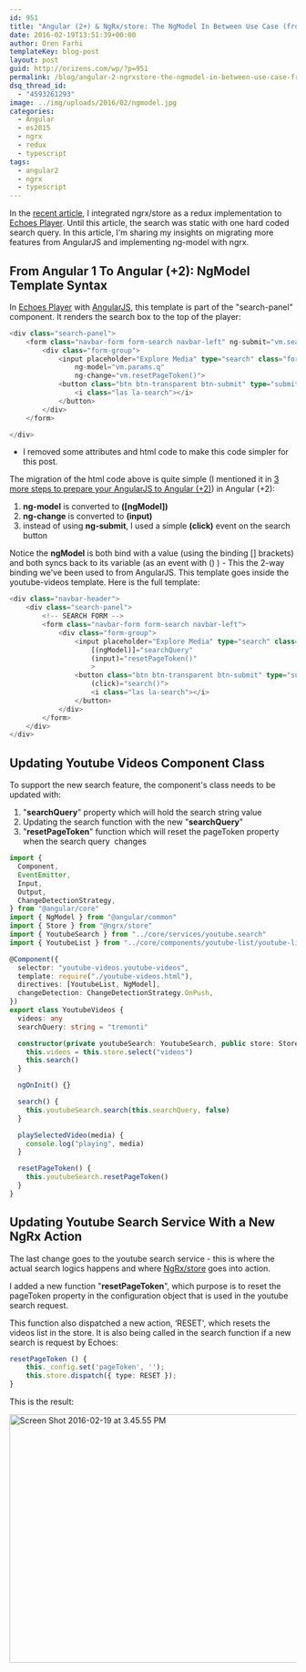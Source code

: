 ```yaml
---
id: 951
title: "Angular (2+) & NgRx/store: The NgModel In Between Use Case (from Angular 1)"
date: 2016-02-19T13:51:39+00:00
author: Oren Farhi
templateKey: blog-post
layout: post
guid: http://orizens.com/wp/?p=951
permalink: /blog/angular-2-ngrxstore-the-ngmodel-in-between-use-case-from-angular-1/
dsq_thread_id:
  - "4593261293"
image: ../img/uploads/2016/02/ngmodel.jpg
categories:
  - Angular
  - es2015
  - ngrx
  - redux
  - typescript
tags:
  - angular2
  - ngrx
  - typescript
---
```


In the <a href="http://orizens.com/wp/blog/adding-redux-with-ngrxstore-to-angular-2-part-1/" target="_blank">recent article</a>, I integrated ngrx/store as a redux implementation to <a href="http://github.com/orizens/echoes-ng2" target="_blank">Echoes Player</a>. Until this article, the search was static with one hard coded search query. In this article, I'm sharing my insights on migrating more features from AngularJS and implementing ng-model with ngrx.<!--more-->

## From Angular 1 To Angular (+2): NgModel Template Syntax

In <a href="http://echotu.be" target="_blank">Echoes Player</a> with <a href="http://github.com/orizens/echoes" target="_blank">AngularJS</a>, this template is part of the "search-panel" component. It renders the search box to the top of the player:

```typescript
<div class="search-panel">
	<form class="navbar-form form-search navbar-left" ng-submit="vm.search()">
		<div class="form-group">
			<input placeholder="Explore Media" type="search" class="form-control" autocomplete="off"
				ng-model="vm.params.q"
				ng-change="vm.resetPageToken()">
			<button class="btn btn-transparent btn-submit" type="submit" title="search with echoes">
				<i class="las la-search"></i>
			</button>
		</div>
	</form>

</div>
```

- I removed some attributes and html code to make this code simpler for this post.

The migration of the html code above is quite simple (I mentioned it in <a href="http://orizens.com/wp/blog/3-more-steps-to-prepare-your-angular-1-code-to-angular-2/" target="_blank">3 more steps to prepare your AngularJS to Angular (+2)</a>) in Angular (+2):

1. **ng-model** is converted to **([ngModel])**
2. **ng-change** is converted to **(input)**
3. instead of using **ng-submit**, I used a simple **(click)** event on the search button

Notice the **ngModel** is both bind with a value (using the binding [] brackets) and both syncs back to its variable (as an event with () ) - This the 2-way binding we've been used to from AngularJS. This template goes inside the youtube-videos template. Here is the full template:

```typescript
<div class="navbar-header">
	<div class="search-panel">
		<!-- SEARCH FORM -->
		<form class="navbar-form form-search navbar-left">
			<div class="form-group">
				<input placeholder="Explore Media" type="search" class="form-control" autocomplete="off"
					[(ngModel)]="searchQuery"
					(input)="resetPageToken()"
					>
				<button class="btn btn-transparent btn-submit" type="submit" title="search with echoes"
					(click)="search()">
					<i class="las la-search"></i>
				</button>
			</div>
		</form>
	</div>
</div>
```

## Updating Youtube Videos Component Class

To support the new search feature, the component's class needs to be updated with:

1. "**searchQuery**" property which will hold the search string value
2. Updating the search function with the new "**searchQuery**"
3. "**resetPageToken**" function which will reset the pageToken property when the search query  changes

```typescript
import {
  Component,
  EventEmitter,
  Input,
  Output,
  ChangeDetectionStrategy,
} from "@angular/core"
import { NgModel } from "@angular/common"
import { Store } from "@ngrx/store"
import { YoutubeSearch } from "../core/services/youtube.search"
import { YoutubeList } from "../core/components/youtube-list/youtube-list"

@Component({
  selector: "youtube-videos.youtube-videos",
  template: require("./youtube-videos.html"),
  directives: [YoutubeList, NgModel],
  changeDetection: ChangeDetectionStrategy.OnPush,
})
export class YoutubeVideos {
  videos: any
  searchQuery: string = "tremonti"

  constructor(private youtubeSearch: YoutubeSearch, public store: Store<any>) {
    this.videos = this.store.select("videos")
    this.search()
  }

  ngOnInit() {}

  search() {
    this.youtubeSearch.search(this.searchQuery, false)
  }

  playSelectedVideo(media) {
    console.log("playing", media)
  }

  resetPageToken() {
    this.youtubeSearch.resetPageToken()
  }
}
```

## Updating Youtube Search Service With a New NgRx Action

The last change goes to the youtube search service - this is where the actual search logics happens and where <a href="https://github.com/ngrx/store" target="_blank">NgRx/store</a> goes into action.

I added a new function "**resetPageToken**", which purpose is to reset the pageToken property in the configuration object that is used in the youtube search request.

This function also dispatched a new action, &#8216;RESET', which resets the videos list in the store. It is also being called in the search function if a new search is request by Echoes:

```typescript
resetPageToken () {
	this._config.set('pageToken', '');
	this.store.dispatch({ type: RESET });
}
```

This is the result:

<img class="alignleft size-large wp-image-952" src=".../../img/uploads/2016/02/Screen-Shot-2016-02-19-at-3.45.55-PM-1024x640.png" alt="Screen Shot 2016-02-19 at 3.45.55 PM" width="697" height="436" srcset=".../../img/uploads/2016/02/Screen-Shot-2016-02-19-at-3.45.55-PM-1024x640.png 1024w, .../../img/uploads/2016/02/Screen-Shot-2016-02-19-at-3.45.55-PM-300x188.png 300w, .../../img/uploads/2016/02/Screen-Shot-2016-02-19-at-3.45.55-PM-768x480.png 768w" sizes="(max-width: 697px) 100vw, 697px" />

&nbsp;
